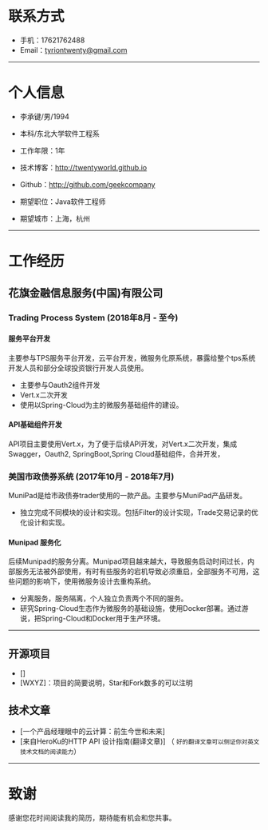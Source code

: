 # 联系方式
- 手机：17621762488
- Email：tyriontwenty@gmail.com
---
# 个人信息

 - 李承键/男/1994
 - 本科/东北大学软件工程系
 - 工作年限：1年
 - 技术博客：http://twentyworld.github.io
 - Github：http://github.com/geekcompany

 - 期望职位：Java软件工程师
 - 期望城市：上海，杭州
---
# 工作经历

## 花旗金融信息服务(中国)有限公司

### Trading Process System (2018年8月 - 至今)
#### 服务平台开发
主要参与TPS服务平台开发，云平台开发，微服务化原系统，暴露给整个tps系统开发人员和部分全球投资银行开发人员使用。
- 主要参与Oauth2组件开发
- Vert.x二次开发
- 使用以Spring-Cloud为主的微服务基础组件的建设。
#### API基础组件开发
API项目主要使用Vert.x，为了便于后续API开发，对Vert.x二次开发，集成Swagger，Oauth2, SpringBoot,Spring Cloud基础组件，合并开发，
### 美国市政债券系统 (2017年10月 - 2018年7月)
MuniPad是给市政债券trader使用的一款产品。主要参与MuniPad产品研发。
- 独立完成不同模块的设计和实现。包括Filter的设计实现，Trade交易记录的优化设计和实现。
#### Munipad 服务化
后续Munipad的服务分离。Munipad项目越来越大，导致服务启动时间过长，内部服务无法被外部使用，有时有些服务的宕机导致必须重启，全部服务不可用，这些问题的影响下，使用微服务设计去重构系统。
- 分离服务，服务隔离，个人独立负责两个不同的服务。
- 研究Spring-Cloud生态作为微服务的基础设施，使用Docker部署。通过游说，把Spring-Cloud和Docker用于生产环境。

---

## 开源项目
 - []
 - [WXYZ]：项目的简要说明，Star和Fork数多的可以注明

## 技术文章
- [一个产品经理眼中的云计算：前生今世和未来]
- [来自HeroKu的HTTP API 设计指南(翻译文章)] （ `好的翻译文章可以侧证你对英文技术文档的阅读能力`）

---

# 致谢
感谢您花时间阅读我的简历，期待能有机会和您共事。
